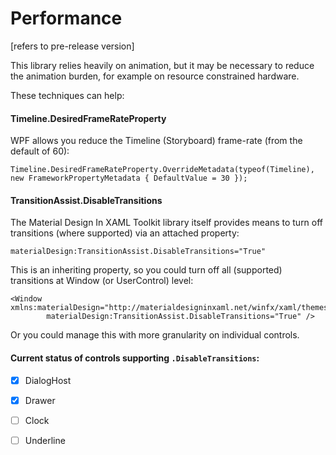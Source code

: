 # Performance

[refers to pre-release version]

This library relies heavily on animation, but it may be necessary to reduce the animation burden, for example on resource constrained hardware.

These techniques can help:

#### Timeline.DesiredFrameRateProperty

WPF allows you reduce the Timeline (Storyboard) frame-rate (from the default of 60):

```Timeline.DesiredFrameRateProperty.OverrideMetadata(typeof(Timeline), new FrameworkPropertyMetadata { DefaultValue = 30 });```

#### TransitionAssist.DisableTransitions

The Material Design In XAML Toolkit library itself provides means to turn off transitions (where supported) via an attached property:

```materialDesign:TransitionAssist.DisableTransitions="True" ```

This is an inheriting property, so you could turn off all (supported) transitions at Window (or UserControl) level:

```
<Window xmlns:materialDesign="http://materialdesigninxaml.net/winfx/xaml/themes"
        materialDesign:TransitionAssist.DisableTransitions="True" />
```

Or you could manage this with more granularity on individual controls.

#### Current status of controls supporting ```.DisableTransitions```:

- [x] DialogHost
- [x] Drawer
- [ ] Clock
- [ ] Underline

